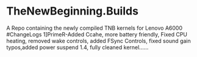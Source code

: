 # TheNewBeginning.Builds
A Repo containing the newly compiled TNB kernels for Lenovo A6000
#ChangeLogs
1]PrimeR-Added Ccahe, more battery friendly, Fixed CPU heating, removed wake controls, added FSync Controls, fixed sound gain typos,added power suspend 1.4, fully cleaned kernel......
